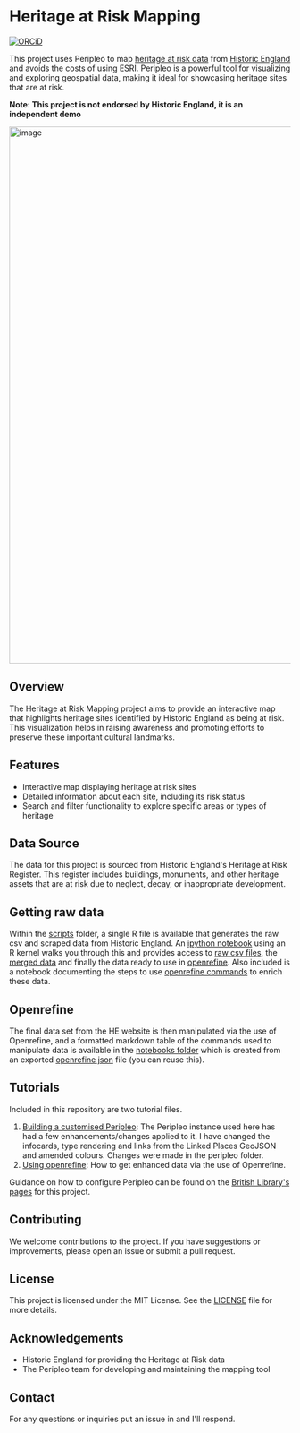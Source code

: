 # Heritage at Risk Mapping

[![ORCiD](https://img.shields.io/badge/ORCiD-0000--0002--0246--2335-green.svg)](http://orcid.org/0000-0002-0246-2335)

This project uses Peripleo to map [heritage at risk data](https://historicengland.org.uk/advice/heritage-at-risk/) from [Historic England](https://historicengland.org.uk) and avoids the costs of using ESRI. Peripleo is a powerful tool for visualizing and exploring geospatial data, making it ideal for showcasing heritage sites that are at risk.

**Note: This project is not endorsed by Historic England, it is an independent demo**

<img width="959" alt="image" src="https://github.com/user-attachments/assets/bf334ad5-cdde-49ed-b0a3-424d8be6ba6e" />

## Overview

The Heritage at Risk Mapping project aims to provide an interactive map that highlights heritage sites identified by Historic England as being at risk. This visualization helps in raising awareness and promoting efforts to preserve these important cultural landmarks.

## Features

- Interactive map displaying heritage at risk sites
- Detailed information about each site, including its risk status
- Search and filter functionality to explore specific areas or types of heritage

## Data Source

The data for this project is sourced from Historic England's Heritage at Risk Register. This register includes buildings, monuments, and other heritage assets that are at risk due to neglect, decay, or inappropriate development. 

## Getting raw data

Within the [scripts](/scripts) folder, a single R file is available that generates the raw csv and scraped data from Historic England. An [ipython notebook](/notebooks/harPeripleo.ipynb) using an R kernel walks you through this and provides access to [raw csv files](/notebooks/csv/), the [merged data](/notebooks/merged/) and finally the data ready to use in [openrefine](/notebooks/final/openrefineHAR.csv). Also included is a notebook documenting the steps to use [openrefine commands](/notebooks/openrefine.ipynb) to enrich these data. 

## Openrefine

The final data set from the HE website is then manipulated via the use of Openrefine, and a formatted markdown table of the commands used to manipulate data is available in the [notebooks folder](/notebooks/openrefine-commands.md) which is created from an exported [openrefine json](/notebooks/openrefine/json/openrefine-commands.json) file (you can reuse this). 

## Tutorials

Included in this repository are two tutorial files. 

1. [Building a customised Peripleo](/tutorial/customising-peripleo.md):  The Peripleo instance used here has had a few enhancements/changes applied to it. I have changed the infocards, type rendering and links from the Linked Places GeoJSON and amended colours. Changes were made in the peripleo folder. 
2. [Using openrefine](/tutorial/openrefine.md): How to get enhanced data via the use of Openrefine. 

Guidance on how to configure Peripleo can be found on the [British Library's pages](https://github.com/britishlibrary/peripleo-lanc/) for this project. 

## Contributing

We welcome contributions to the project. If you have suggestions or improvements, please open an issue or submit a pull request.

## License

This project is licensed under the MIT License. See the [LICENSE](LICENSE) file for more details.

## Acknowledgements

- Historic England for providing the Heritage at Risk data
- The Peripleo team for developing and maintaining the mapping tool

## Contact

For any questions or inquiries put an issue in and I'll respond.
